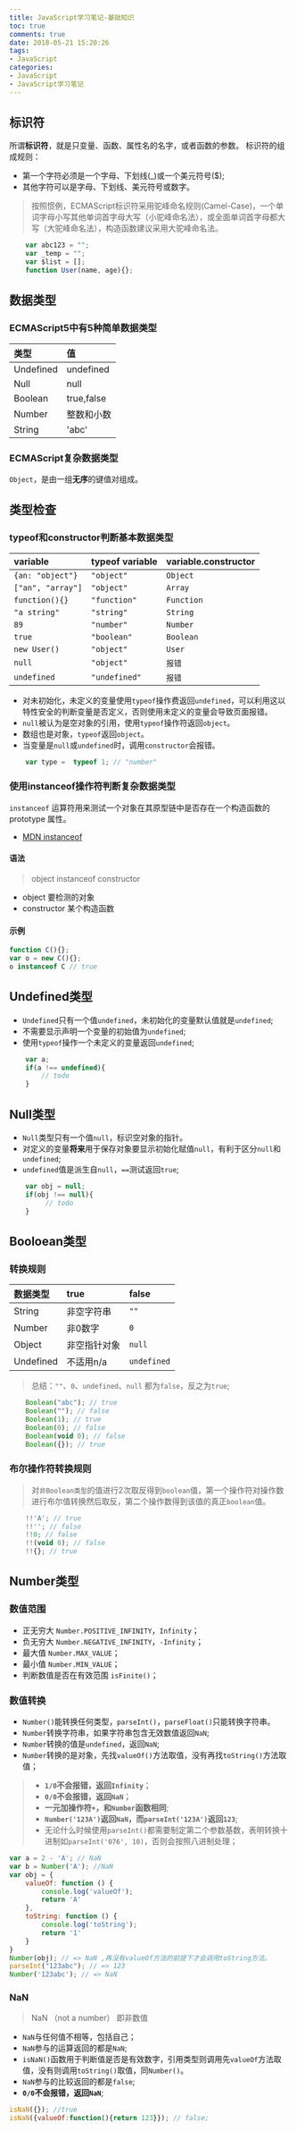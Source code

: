 ```yaml
---
title: JavaScript学习笔记-基础知识
toc: true
comments: true
date: 2018-05-21 15:20:26
tags:
- JavaScript
categories:
- JavaScript
- JavaScript学习笔记
---
```


## 标识符
所谓**标识符**，就是只变量、函数、属性名的名字，或者函数的参数。
标识符的组成规则：
 * 第一个字符必须是一个字母、下划线(_)或一个美元符号($);
 * 其他字符可以是字母、下划线、美元符号或数字。

> 按照惯例，ECMAScript标识符采用驼峰命名规则(Camel-Case)，一个单词字母小写其他单词首字母大写（小驼峰命名法），或全面单词首字母都大写（大驼峰命名法），构造函数建议采用大驼峰命名法。

```js
    var abc123 = "";
    var _temp = "";
    var $list = [];
    function User(name, age){};
````

## 数据类型
### ECMAScript5中有5种简单数据类型
|类型|值|
|:---|:----|
|Undefined  |  undefined|
|Null| null |
|Boolean| true,false|
|Number| 整数和小数|
|String| 'abc'|

### ECMAScript复杂数据类型
`Object`，是由一组**无序**的键值对组成。

## 类型检查
### typeof和constructor判断基本数据类型
| variable | typeof variable | variable.constructor |
|:---|:----|:----|
|`{an: "object"}`| `"object"` | `Object` |
|`["an", "array"]`| `"object"` | `Array` |
|`function(){}`| `"function"` | `Function` |
|`"a string"`| `"string"` | `String` |
|`89`| `"number"` | `Number` |
|`true`| `"boolean"` | `Boolean` |
|`new User()`| `"object"` | `User` |
|`null`| `"object"` | `报错` |
|`undefined`| `"undefined"` | `报错` |

* 对未初始化，未定义的变量使用`typeof`操作费返回`undefined`，可以利用这以特性安全的判断变量是否定义，否则使用未定义的变量会导致页面报错。
* `null`被认为是空对象的引用，使用`typeof`操作符返回`object`。
* 数组也是对象，`typeof`返回`object`。
* 当变量是`null`或`undefined`时，调用`constructor`会报错。

```js
    var type =  typeof 1; // "number"
```

### 使用instanceof操作符判断复杂数据类型
`instanceof` 运算符用来测试一个对象在其原型链中是否存在一个构造函数的 prototype 属性。
* [MDN instanceof](https://developer.mozilla.org/zh-CN/docs/Web/JavaScript/Reference/Operators/instanceof)

#### 语法
> object instanceof constructor
* object 要检测的对象
* constructor 某个构造函数

#### 示例
```js
function C(){};
var o = new C(){};
o instanceof C // true
```

## Undefined类型
* `Undefined`只有一个值`undefined`，未初始化的变量默认值就是`undefined`;
* 不需要显示声明一个变量的初始值为`undefined`;
* 使用`typeof`操作一个未定义的变量返回`undefined`;

```js
    var a;
    if(a !== undefined){
        // todo
    }
```

## Null类型
* `Null`类型只有一个值`null`，标识空对象的指针。
* 对定义的变量**将来**用于保存对象要显示初始化赋值`null`，有利于区分`null`和`undefined`;
* `undefined`值是派生自`null`，`==`测试返回`true`;

```js
    var obj = null;
    if(obj !== null){
         // todo
    }
```

## Booloean类型
### 转换规则
|数据类型|true|false|
|:--|:--|:--|
|String|非空字符串|`""`|
|Number|非0数字|`0`|
|Object|非空指针对象|`null`|
|Undefined|不适用n/a|`undefined`|
> 总结：`""`、`0`、`undefined`、`null` 都为`false`，反之为`true`;
```js
    Boolean("abc"); // true
    Boolean(""); // false
    Boolean(1); // true
    Boolean(0); // false
    Boolean(void 0); // false
    Boolean({}); // true
```
### 布尔操作符转换规则
> 对`非Boolean类型`的值进行2次取反得到`boolean`值，第一个操作符对操作数进行布尔值转换然后取反，第二个操作数得到该值的真正`boolean`值。
```js
    !!'A'; // true
    !!''; // false
    !!0; // false
    !!(void 0); // false
    !!{}; // true
```

## Number类型
### 数值范围
* 正无穷大 `Number.POSITIVE_INFINITY`，`Infinity`；
* 负无穷大 `Number.NEGATIVE_INFINITY`，`-Infinity`；
* 最大值 `Number.MAX_VALUE`；
* 最小值 `Number.MIN_VALUE`；
* 判断数值是否在有效范围 `isFinite()`；
### 数值转换
* `Number()`能转换任何类型，`parseInt()`，`parseFloat()`只能转换字符串。
* `Number`转换字符串，如果字符串包含无效数值返回`NaN`;
* `Number`转换的值是`undefined`，返回`NaN`;
* `Number`转换的是对象，先找`valueOf()`方法取值，没有再找`toString()`方法取值；

> * **`1/0`不会报错，返回`Infinity`**；
> * **`0/0`不会报错，返回`NaN`**；
> * **一元加操作符`+`，和`Number`函数相同**;
> * **`Number('123A')`返回`NaN`，而`parseInt('123A')`返回`123`**;
> * 无论什么时候使用`parseInt()`都需要制定第二个参数基数，表明转换十进制如`parseInt('076', 10)`，否则会按照八进制处理；

```js
var a = 2 - 'A'; // NaN
var b = Number('A'); //NaN
var obj = {
    valueOf: function () {
        console.log('valueOf');
        return 'A'
    },
    toString: function () {
        console.log('toString');
        return '1'
    }
}
Number(obj); // => NaN ,再没有valueOf方法的前提下才会调用toString方法。
parseInt("123abc"); // => 123
Number('123abc'); // => NaN
```

### NaN
> NaN （not a number） 即非数值

* `NaN`与任何值不相等，包括自己；
* `NaN`参与的运算返回的都是`NaN`;
* `isNaN()`函数用于判断值是否是有效数字，引用类型则调用先`valueOf`方法取值，没有则调用`toString()`取值，同`Number()`。
* `NaN`参与的比较返回的都是`false`;
* **`0/0`不会报错，返回`NaN`**;

```js
isNaN({}); //true
isNaN({valueOf:function(){return 123}}); // false;
```


















